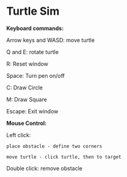<h1> Turtle Sim </h1>

<b>Keyboard commands:</b>

Arrow keys and WASD: move turtle

Q and E: rotate turtle

R: Reset window

Space: Turn pen on/off

C: Draw Circle

M: Draw Square

Escape: Exit window


<b> Mouse Control:</b>

Left click: 

    place obstacle - define two corners
    
    move turtle - click turtle, then to target

Double click: remove obstacle
